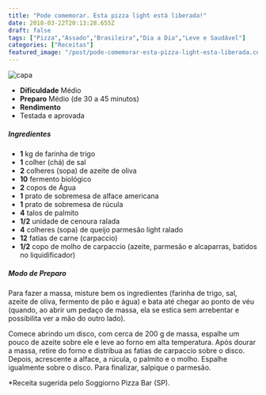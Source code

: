 ```yaml
---
title: "Pode comemorar. Esta pizza light está liberada!"
date: 2018-03-22T20:13:28.655Z
draft: false
tags: ["Pizza","Assado","Brasileira","Dia a Dia","Leve e Saudável"]
categories: ["Receitas"]
featured_image: "/post/pode-comemorar-esta-pizza-light-esta-liberada.ce2be70f.jpg"
---
```


![capa](/post/pode-comemorar-esta-pizza-light-esta-liberada.ce2be70f.jpg)

*   **Dificuldade** Médio
*   **Preparo** Médio (de 30 a 45 minutos)
*   **Rendimento**
*   Testada e aprovada
    

##### Ingredientes

*   **1** kg de farinha de trigo
*   **1** colher (chá) de sal
*   **2** colheres (sopa) de azeite de oliva
*   **10** fermento biológico
*   **2** copos de Água
*   **1** prato de sobremesa de alface americana
*   **1** prato de sobremesa de rúcula
*   **4** talos de palmito
*   **1/2** unidade de cenoura ralada
*   **4** colheres (sopa) de queijo parmesão light ralado
*   **12** fatias de carne (carpaccio)
*   **1/2** copo de molho de carpaccio (azeite, parmesão e alcaparras, batidos no liquidificador)

##### Modo de Preparo

Para fazer a massa, misture bem os ingredientes (farinha de trigo, sal, azeite de oliva, fermento de pão e água) e bata até chegar ao ponto de véu (quando, ao abrir um pedaço de massa, ela se estica sem arrebentar e possibilita ver a mão do outro lado).

Comece abrindo um disco, com cerca de 200 g de massa, espalhe um pouco de azeite sobre ele e leve ao forno em alta temperatura. Após dourar a massa, retire do forno e distribua as fatias de carpaccio sobre o disco. Depois, acrescente a alface, a rúcula, o palmito e o molho. Espalhe igualmente sobre o disco. Para finalizar, salpique o parmesão.

*Receita sugerida pelo Soggiorno Pizza Bar (SP).
